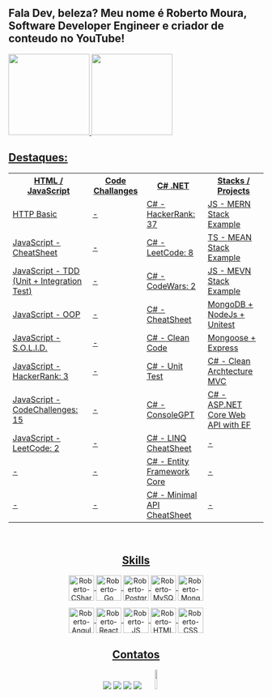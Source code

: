 ## Fala Dev, beleza? Meu nome é Roberto Moura, Software Developer Engineer e criador de conteudo no YouTube!
<div style="display: flex" align="center">
  <a href="https://github.com/robert1802">
    <img height="160em"
      src="https://github-readme-stats.vercel.app/api?username=robert1802&show_icons=true&theme=prussian&include_all_commits=true&count_private=true" />
    <img height="160em"
      src="https://github-readme-stats.vercel.app/api/top-langs/?username=robert1802&layout=compact&langs_count=7&theme=prussian" />
</div>


<h2>Destaques:</h2>
<table align="center">
  <tr>
    <th>
      HTML / JavaScript
    </th>
    <th>
      Code Challanges
    </th>
    <th>
      C# .NET
    </th>
    <th>
      Stacks / Projects
    </th>
  </tr>
  <tr>
    <td><a href="https://github.com/Robert1802/HTTP-Basics">HTTP Basic</td>
    <td>-</td>
    <td><a href="https://github.com/Robert1802/HackerRank">C# - HackerRank: 37</td>
    <td><a href="https://github.com/Robert1802/mern-stack-example">JS - MERN Stack Example</td>
  </tr>
  <tr>
    <td><a href="https://github.com/Robert1802/JavaScript-CheatSheet">JavaScript - CheatSheet</td>
    <td>-</td>
    <td><a href="https://github.com/Robert1802/LeetCode-CSharp">C# - LeetCode: 8</td>
    <td><a href="https://github.com/Robert1802/MEAN-TS">TS - MEAN Stack Example</td>
  </tr>
  <tr>
    <td><a href="https://github.com/Robert1802/JavaScript-Test-Driven-Development">JavaScript - TDD (Unit + Integration Test)</td>
    <td>-</td>
    <td><a href="https://github.com/Robert1802/CodeWars">C# - CodeWars: 2</td>
    <td><a href="https://github.com/Robert1802/MEVN-JS">JS - MEVN Stack Example</td>
  </tr>
  <tr>
    <td><a href="https://github.com/Robert1802/JavaScript-OOP">JavaScript - OOP</td>
    <td>-</td>
    <td><a href="https://github.com/Robert1802/CSharp-CheatSheet">C# - CheatSheet</td>
    <td><a href="https://github.com/Robert1802/PluralSight-MongoDB-With-NodeJs">MongoDB + NodeJs + Unitest</td>
  </tr>
  <tr>
    <td><a href="https://github.com/Robert1802/JavaScript-SOLID">JavaScript - S.O.L.I.D.</td>
    <td>-</td>
    <td><a href="https://github.com/Robert1802/PluralSight-Clean-Code">C# - Clean Code</td>
    <td><a href="https://github.com/Robert1802/Mongoose-Express">Mongoose + Express</td>
  </tr>
    <tr>
    <td><a href="https://github.com/Robert1802/HackerRank-JavaScript">JavaScript - HackerRank: 3</td>
    <td>-</td>
    <td><a href="https://github.com/Robert1802/PluralSight-Unit-Test-In-CSharp">C# - Unit Test</td>
    <td><a href="https://github.com/Robert1802/CleanArchMvc">C# - Clean Archtecture MVC</td>
  </tr>
  <tr>
    <td><a href="https://github.com/Robert1802/JavaScript-CodeChallenges">JavaScript - CodeChallenges: 15</td>
    <td>-</td>
    <td><a href="https://github.com/Robert1802/ConsoleGPT">C# - ConsoleGPT</td>
    <td><a href="https://github.com/Robert1802/WebAPICourseProject">C# - ASP.NET Core Web API with EF</td>
  </tr>
  <tr>
    <td><a href="https://github.com/Robert1802/LeetCode-JavaScript">JavaScript - LeetCode: 2</td>
    <td>-</td>
    <td><a href="https://github.com/Robert1802/LinqCheatSheet">C# - LINQ CheatSheet</td>
    <td>-</td>
  <tr>
    <td>-</td>
    <td>-</td>
    <td><a href="https://github.com/Robert1802/EfCoreAcademy">C# - Entity Framework Core</td>
    <td>-</td>
  </tr>
  <tr>
    <td>-</td>
    <td>-</td>
    <td><a href="https://github.com/Robert1802/MinimalAPICheatSheet">C# - Minimal API CheatSheet</td>
    <td>-</td>
  </tr>
</table>
</table>
  
<div align="center" style="display: inline_block"><br>

  <h2>Skills</h2>
  <img align="center" alt="Roberto-CSharp" height="50" width="50"
    src="https://cdn.jsdelivr.net/gh/devicons/devicon/icons/csharp/csharp-original.svg" />
  <img align="center" alt="Roberto-Go" height="50" width="50"
    src="https://cdn.jsdelivr.net/gh/devicons/devicon/icons/go/go-original-wordmark.svg" />
  <img align="center" alt="Roberto-PostgreSQL" height="50" width="50" 
    src="https://cdn.jsdelivr.net/gh/devicons/devicon/icons/postgresql/postgresql-original.svg" />
  <img align="center" alt="Roberto-MySQL" height="50" width="50"
    src="https://cdn.jsdelivr.net/gh/devicons/devicon/icons/mysql/mysql-original.svg" />
  <img align="center" alt="Roberto-MongoDB" height="50" width="50"
    src="https://cdn.jsdelivr.net/gh/devicons/devicon/icons/mongodb/mongodb-original-wordmark.svg" />

  <img align="center" alt="Roberto-Angular" height="50" width="50"
    src="https://cdn.jsdelivr.net/gh/devicons/devicon/icons/angularjs/angularjs-original.svg">
  <img align="center" alt="Roberto-React" height="50" width="50"
    src="https://cdn.jsdelivr.net/gh/devicons/devicon/icons/react/react-original.svg">
  <img align="center" alt="Roberto-JS" height="50" width="50"
    src="https://cdn.jsdelivr.net/gh/devicons/devicon/icons/javascript/javascript-original.svg">
  <img align="center" alt="Roberto-HTML" height="50" width="50"
    src="https://cdn.jsdelivr.net/gh/devicons/devicon/icons/html5/html5-original.svg">
  <img align="center" alt="Roberto-CSS" height="50" width="50"
    src="https://cdn.jsdelivr.net/gh/devicons/devicon/icons/css3/css3-original.svg">

  ##


  <h2>Contatos</h2>
  <div align="center">
    <a href="https://www.youtube.com/channel/UCcvT-PkQSkPdZ-uSmNAdA6Q" target="_blank"><img
        src="https://img.shields.io/badge/YouTube-FF0000?style=for-the-badge&logo=youtube&logoColor=white"
        target="_blank"></a>
    <a href="https://www.instagram.com/dev.robert/" target="_blank"><img
        src="https://img.shields.io/badge/-Instagram-%23E4405F?style=for-the-badge&logo=instagram&logoColor=white"
        target="_blank"></a>
    <a href="mailto:roblm_@hotmail.com"><img
        src="https://img.shields.io/badge/-Gmail-%23333?style=for-the-badge&logo=gmail&logoColor=white"
        target="_blank"></a>
    <a href="https://www.linkedin.com/in/roberto-moura-3473206a/" target="_blank"><img
        src="https://img.shields.io/badge/-LinkedIn-%230077B5?style=for-the-badge&logo=linkedin&logoColor=white"
        target="_blank"></a>
    <img height="10%" width="10%" class="animated-gif"
      src="https://github.com/SP-XD/SP-XD/blob/main/images/dino_rounded.gif?raw=true">
  </div>

